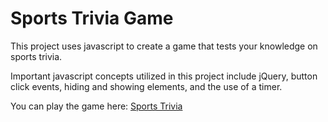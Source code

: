 # Sports Trivia Game
This project uses javascript to create a game that tests your knowledge on sports trivia.

Important javascript concepts utilized in this project include jQuery, button click events, hiding and showing elements, and the use of a timer.

You can play the game here: [Sports Trivia](https://chrismayo23.github.io/TriviaGame/)